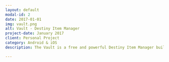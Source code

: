 ```yaml
---
layout: default
modal-id: 2
date: 2017-01-01
img: vault.png
alt: Vault - Destiny Item Manager
project-date: January 2017
client: Personal Project
category: Android & iOS
description: The Vault is a free and powerful Destiny Item Manager built for Destiny 2, giving Guardians everything they need to manage gear, track progress, and optimize loadouts with ease. From journey tracking and collections management to perk and mod customization, the app helps players unlock their full potential. Features like smart loadouts, advanced item ratings, community reviews, and detailed character insights ensure every Guardian can fine-tune their playstyle for any challenge. With a sleek, intuitive UI and enhanced item details, The Vault makes inventory management effortless while enriching the overall Destiny 2 experience. Download on <a href="https://apps.apple.com/us/app/vault-destiny-item-manager/id1330143510">iOS</a> - <a href="https://play.google.com/store/apps/details?id=com.crocusgames.destinyinventorymanager">Android</a>.

---
```

